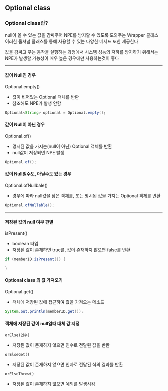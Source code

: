 ## Optional class

### Optional class란?

null이 올 수 있는 값을 감싸주어 NPE를 방지할 수 있도록 도와주는 Wrapper 클래스  
이러한 옵셔널 클래스를 통해 사용할 수 있는 다양한 메서드 또한 제공한다

값을 감싸고 푸는 동작을 실행하는 과정에서 시스템 성능의 저하를 방지하기 위해서는 NPE가 발생할 가능성이 매우 높은 경우에만 사용하는것이 좋다

---

#### 값이 Null인 경우

Optional.empty()

- 값이 비어있는 Optional 객체를 반환
- 참조해도 NPE가 발생 안함

```java
Optional<String> optional = Optional.empty();
```

#### 값이 Null이 아닌 경우

Optional.of()

- 명시된 값을 가지는(null이 아닌) Optional 객체를 반환
- null값이 저장되면 NPE 발생

```java
Optional.of();
```

#### 값이 Null일수도, 아닐수도 있는 경우

Optional.ofNullbale()

- 경우에 따라 null값을 담은 객체를, 또는 명시된 값을 가지는 Optional 객체를 반환

```java
Optional.ofNullable();
```

---

#### 저장된 값의 null 여부 판별

isPresent()

- boolean 타입
- 저장된 값이 존재하면 true를, 값이 존재하지 않으면 false를 반환

```java
if (memberID.isPresent()) {

}
```

#### Optional class 의 값 가져오기

Optional.get()

- 객체에 저장된 값에 접근하여 값을 가져오는 메소드

```java
System.out.println(memberID.get());
```

#### 객체에 저장된 값이 null일때 대체 값 지정

`orElse(인수)`

- 저장된 값이 존재하지 않으면 인수로 전달된 값을 반환

`orElseGet()`

- 저장된 값이 존재하지 않으면 인자로 전달된 식의 결과를 반환

`orElseThrow()`

- 저장된 값이 존재하지 않으면 예외를 발생시킴
